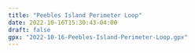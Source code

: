 ```yaml
---
title: "Peebles Island Perimeter Loop"
date: 2022-10-16T15:30:43-04:00
draft: false
gpx: "2022-10-16-Peebles-Island-Perimeter-Loop.gpx"
---
```

